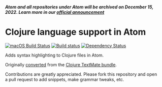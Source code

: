 ##### Atom and all repositories under Atom will be archived on December 15, 2022. Learn more in our [official announcement](https://github.blog/2022-06-08-sunsetting-atom/)
 # Clojure language support in Atom
[![macOS Build Status](https://travis-ci.org/atom/language-clojure.svg?branch=master)](https://travis-ci.org/atom/language-clojure) [![Build status](https://ci.appveyor.com/api/projects/status/6kd5fs48y5hixde6/branch/master?svg=true)](https://ci.appveyor.com/project/Atom/language-clojure/branch/master) [![Dependency Status](https://david-dm.org/atom/language-clojure.svg)](https://david-dm.org/atom/language-clojure) 

Adds syntax highlighting to Clojure files in Atom.

Originally [converted](http://flight-manual.atom.io/hacking-atom/sections/converting-from-textmate)
from the [Clojure TextMate bundle](https://github.com/mmcgrana/textmate-clojure).

Contributions are greatly appreciated. Please fork this repository and open a pull request to add snippets, make grammar tweaks, etc.
